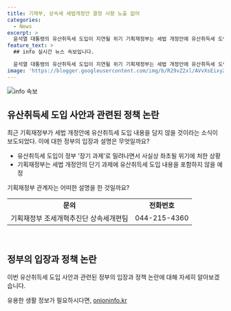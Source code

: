 ```yaml
---
title: 기재부, 상속세 세법개정안 결정 사항 노출 없어
categories:
  - News
excerpt: >
  윤석열 대통령의 유산취득세 도입이 지연될 위기 기획재정부는 세법 개정안에 유산취득세 도입이 확정되지 않았다고 밝혔다. 이에 관련된 보도는 주의가 필요하며, 상속세 관련 내용은 미정임을 강조했다.
feature_text: >
  ## info 실시간 뉴스 속보입니다.

  윤석열 대통령의 유산취득세 도입이 지연될 위기 기획재정부는 세법 개정안에 유산취득세 도입이 확정되지 않았다고 밝혔다. 이에 관련된 보도는 주의가 필요하며, 상속세 관련 내용은 미정임을 강조했다.
image: 'https://blogger.googleusercontent.com/img/b/R29vZ2xl/AVvXsEixyZcFfHzMRdzZMjFBmAUKJYCLCGyLL1o632UiGVXcaFdKo_bkvkuCioo0uUKlGfBVcT3P84aROyZIXSBEx3Aw5nCQ3pTgDom1WDC4m8eifvWiAmWEEVb4x6G_l8C0QH225ldMjyaFvpxGEBGNO37VmDTDMHGhJPq73UglMfDca1-0aw/s1600/blogspot.png'
---
```


<p><img src="https://blogger.googleusercontent.com/img/b/R29vZ2xl/AVvXsEixyZcFfHzMRdzZMjFBmAUKJYCLCGyLL1o632UiGVXcaFdKo_bkvkuCioo0uUKlGfBVcT3P84aROyZIXSBEx3Aw5nCQ3pTgDom1WDC4m8eifvWiAmWEEVb4x6G_l8C0QH225ldMjyaFvpxGEBGNO37VmDTDMHGhJPq73UglMfDca1-0aw/s1600/blogspot.png" alt="info 속보" /></p>

<h2 data-ke-size="size26">유산취득세 도입 사안과 관련된 정책 논란</h2>

<p data-ke-size="size16">최근 기획재정부가 세법 개정안에 유산취득세 도입 내용을 담지 않을 것이라는 소식이 보도되었다. 이에 대한 정부의 입장과 설명은 무엇일까요?</p>

<ul>
    <li>유산취득세 도입이 정부 '장기 과제'로 밀려나면서 사실상 좌초될 위기에 처한 상황</li>
    <li>기획재정부는 세법 개정안의 단기 과제에 유산취득세 도입 내용을 포함하지 않을 예정</li>
</ul>

<p data-ke-size="size16">기획재정부 관계자는 어떠한 설명을 한 것일까요?</p>

<table>
    <tr>
        <td style="text-align: center; height: 17px;"><b>문의</b></td>
        <td style="text-align: center; height: 17px;"><b>전화번호</b></td>
    </tr>
    <tr>
        <td style="text-align: center; height: 17px;">기획재정부 조세개혁추진단 상속세개편팀</td>
        <td style="text-align: center; height: 17px;">044-215-4360</td>
    </tr>
</table>

<p data-ke-size="size16">&nbsp;</p>

<h2 data-ke-size="size26">정부의 입장과 정책 논란</h2>

<p data-ke-size="size16">이번 유산취득세 도입 사안과 관련된 정부의 입장과 정책 논란에 대해 자세히 알아보겠습니다.</p>
유용한 생활 정보가 필요하시다면, <a href="https://onioninfo.kr" rel="dofollow">onioninfo.kr</a>


